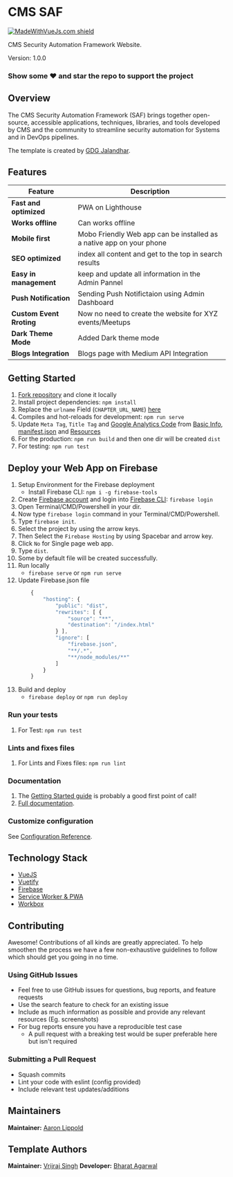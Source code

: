 # CMS SAF

[![MadeWithVueJs.com shield](https://madewithvuejs.com/storage/repo-shields/1444-shield.svg)](https://madewithvuejs.com/p/aura/shield-link)

 <!-- [![Build Status](https://travis-ci.org/gdg-x/aura.svg?branch=master)](https://travis-ci.org/gdg-x/aura-->

CMS Security Automation Framework Website.

Version: 1.0.0

### Show some :heart: and star the repo to support the project

## Overview

The CMS Security Automation Framework (SAF) brings together open-source, accessible applications, techniques, libraries, and tools developed by CMS and the community to streamline security automation for Systems and in DevOps pipelines.

The template is created by [GDG Jalandhar](https://meetup.com/GDG-Jalandhar/).

## Features

| Feature                  | Description                                                          |
| ------------------------ | -------------------------------------------------------------------- |
| **Fast and optimized**   | PWA on Lighthouse                                                    |
| **Works offline**        | Can works offline                                                    |
| **Mobile first**         | Mobo Friendly Web app can be installed as a native app on your phone |
| **SEO optimized**        | index all content and get to the top in search results               |
| **Easy in management**   | keep and update all information in the Admin Pannel                  |
| **Push Notification**    | Sending Push Notifictaion using Admin Dashboard                      |
| **Custom Event Rroting** | Now no need to create the website for XYZ events/Meetups             |
| **Dark Theme Mode**      | Added Dark theme mode                                                |
| **Blogs Integration**    | Blogs page with Medium API Integration                               |

## Getting Started

1. [Fork repository](https://github.com/mitre/aura/fork) and clone it locally
2. Install project dependencies: `npm install`
3. Replace the `urlname` Field (`CHAPTER_URL_NAME`) [here](/src/config/key.js)
4. Compiles and hot-reloads for development: `npm run serve`
5. Update `Meta Tag`, `Title Tag` and [Google Analytics Code](https://analytics.google.com/analytics/web/#/) from [Basic Info](/public/index.html), [manifest.json](/public/manifest.json) and [Resources](/src/assets/data)
6. For the production: `npm run build` and then one dir will be created `dist`
7. For testing: `npm run test`

## Deploy your Web App on Firebase

1. Setup Environment for the Firebase deployment
   - Install Firebase CLI: `npm i -g firebase-tools`
1. Create [Firebase account](https://console.firebase.google.com) and login into [Firebase CLI](https://firebase.google.com/docs/cli/): `firebase login`
1. Open Terminal/CMD/Powershell in your dir.
1. Now type `firebase login` command in your Terminal/CMD/Powershell.
1. Type `firebase init`.
1. Select the project by using the arrow keys.
1. Then Select the `Firebase Hosting` by using Spacebar and arrow key.
1. Click `No` for Single page web app.
1. Type `dist`.
1. Some by default file will be created successfully.
1. Run locally
   - `firebase serve` or `npm run serve`
1. Update Firebase.json file
   ```js
       {
           "hosting": {
               "public": "dist",
               "rewrites": [ {
                   "source": "**",
                   "destination": "/index.html"
               } ],
               "ignore": [
                   "firebase.json",
                   "**/.*",
                   "**/node_modules/**"
               ]
           }
       }
   ```
1. Build and deploy
   - `firebase deploy` or `npm run deploy`

### Run your tests

1. For Test: `npm run test`

### Lints and fixes files

1. For Lints and Fixes files: `npm run lint`

### Documentation

1. The [Getting Started guide](#getting-started) is probably a good first point of call! <br>
1. [Full documentation](/docs).

### Customize configuration

See [Configuration Reference](https://cli.vuejs.org/config/).

## Technology Stack

- [VueJS](https://vuejs.org/)
- [Vuetify](https://vuetifyjs.com/en/)
- [Firebase](https://firebase.google.com/)
- [Service Worker & PWA](https://www.npmjs.com/package/vue-pwa)
- [Workbox](https://developers.google.com/web/tools/workbox)

## Contributing

Awesome! Contributions of all kinds are greatly appreciated. To help smoothen the process we have a few non-exhaustive guidelines to follow which should get you going in no time.

### Using GitHub Issues

- Feel free to use GitHub issues for questions, bug reports, and feature requests
- Use the search feature to check for an existing issue
- Include as much information as possible and provide any relevant resources (Eg. screenshots)
- For bug reports ensure you have a reproducible test case
  - A pull request with a breaking test would be super preferable here but isn't required

### Submitting a Pull Request

- Squash commits
- Lint your code with eslint (config provided)
- Include relevant test updates/additions

## Maintainers

**Maintainer:** [Aaron Lippold](https://github.com/aaronlippold)

## Template Authors

**Maintainer:** [Vrijraj Singh](https://github.com/vrijraj)
**Developer:** [Bharat Agarwal](https://github.com/bharatagsrwal)
